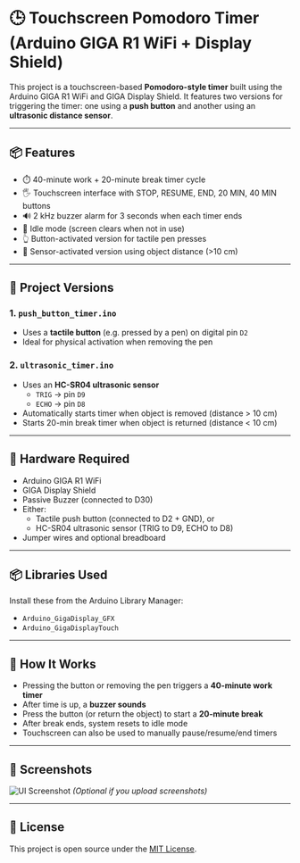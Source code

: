 # 🕒 Touchscreen Pomodoro Timer (Arduino GIGA R1 WiFi + Display Shield)

This project is a touchscreen-based **Pomodoro-style timer** built using the Arduino GIGA R1 WiFi and GIGA Display Shield. It features two versions for triggering the timer: one using a **push button** and another using an **ultrasonic distance sensor**.

---

## 📦 Features

- ⏱️ 40-minute work + 20-minute break timer cycle  
- 🖐️ Touchscreen interface with STOP, RESUME, END, 20 MIN, 40 MIN buttons  
- 🔊 2 kHz buzzer alarm for 3 seconds when each timer ends  
- 🔌 Idle mode (screen clears when not in use)  
- 👆 Button-activated version for tactile pen presses  
- 📡 Sensor-activated version using object distance (>10 cm)

---

## 📁 Project Versions

### 1. `push_button_timer.ino`
- Uses a **tactile button** (e.g. pressed by a pen) on digital pin `D2`
- Ideal for physical activation when removing the pen

### 2. `ultrasonic_timer.ino`
- Uses an **HC-SR04 ultrasonic sensor**
  - `TRIG` → pin `D9`
  - `ECHO` → pin `D8`
- Automatically starts timer when object is removed (distance > 10 cm)
- Starts 20-min break timer when object is returned (distance < 10 cm)

---

## 🔧 Hardware Required

- Arduino GIGA R1 WiFi  
- GIGA Display Shield  
- Passive Buzzer (connected to D30)  
- Either:
  - Tactile push button (connected to D2 + GND), or  
  - HC-SR04 ultrasonic sensor (TRIG to D9, ECHO to D8)  
- Jumper wires and optional breadboard  

---

## 📦 Libraries Used

Install these from the Arduino Library Manager:

- `Arduino_GigaDisplay_GFX`  
- `Arduino_GigaDisplayTouch`

---

## 🧠 How It Works

- Pressing the button or removing the pen triggers a **40-minute work timer**
- After time is up, a **buzzer sounds**
- Press the button (or return the object) to start a **20-minute break**
- After break ends, system resets to idle mode
- Touchscreen can also be used to manually pause/resume/end timers

---

## 📸 Screenshots

![UI Screenshot](docs/ui-example.png) *(Optional if you upload screenshots)*

---

## 📄 License

This project is open source under the [MIT License](LICENSE).
